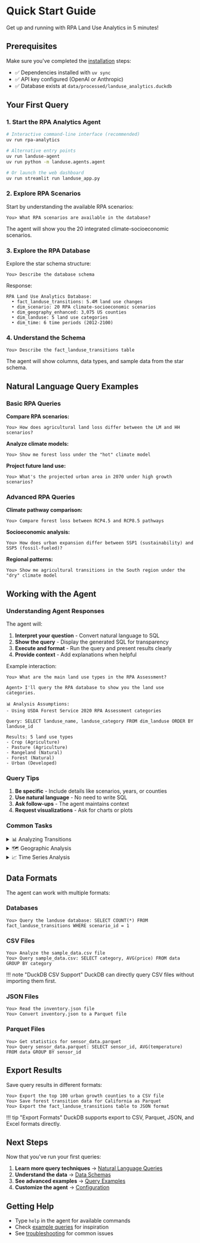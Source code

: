 # Quick Start Guide

Get up and running with RPA Land Use Analytics in 5 minutes!

## Prerequisites

Make sure you've completed the [installation](installation.md) steps:

- ✅ Dependencies installed with `uv sync`
- ✅ API key configured (OpenAI or Anthropic)
- ✅ Database exists at `data/processed/landuse_analytics.duckdb`

## Your First Query

### 1. Start the RPA Analytics Agent

```bash
# Interactive command-line interface (recommended)
uv run rpa-analytics

# Alternative entry points
uv run landuse-agent
uv run python -m landuse.agents.agent

# Or launch the web dashboard
uv run streamlit run landuse_app.py
```

### 2. Explore RPA Scenarios

Start by understanding the available RPA scenarios:

```
You> What RPA scenarios are available in the database?
```

The agent will show you the 20 integrated climate-socioeconomic scenarios.

### 3. Explore the RPA Database

Explore the star schema structure:

```
You> Describe the database schema
```

Response:
```
RPA Land Use Analytics Database:
  • fact_landuse_transitions: 5.4M land use changes
  • dim_scenario: 20 RPA climate-socioeconomic scenarios
  • dim_geography_enhanced: 3,075 US counties
  • dim_landuse: 5 land use categories
  • dim_time: 6 time periods (2012-2100)
```

### 4. Understand the Schema

```
You> Describe the fact_landuse_transitions table
```

The agent will show columns, data types, and sample data from the star schema.

## Natural Language Query Examples

### Basic RPA Queries

**Compare RPA scenarios:**
```
You> How does agricultural land loss differ between the LM and HH scenarios?
```

**Analyze climate models:**
```
You> Show me forest loss under the "hot" climate model
```

**Project future land use:**
```
You> What's the projected urban area in 2070 under high growth scenarios?
```

### Advanced RPA Queries

**Climate pathway comparison:**
```
You> Compare forest loss between RCP4.5 and RCP8.5 pathways
```

**Socioeconomic analysis:**
```
You> How does urban expansion differ between SSP1 (sustainability) and SSP5 (fossil-fueled)?
```

**Regional patterns:**
```
You> Show me agricultural transitions in the South region under the "dry" climate model
```

## Working with the Agent

### Understanding Agent Responses

The agent will:

1. **Interpret your question** - Convert natural language to SQL
2. **Show the query** - Display the generated SQL for transparency
3. **Execute and format** - Run the query and present results clearly
4. **Provide context** - Add explanations when helpful

Example interaction:

```
You> What are the main land use types in the RPA Assessment?

Agent> I'll query the RPA database to show you the land use categories.

📊 Analysis Assumptions:
- Using USDA Forest Service 2020 RPA Assessment categories

Query: SELECT landuse_name, landuse_category FROM dim_landuse ORDER BY landuse_id

Results: 5 land use types
- Crop (Agriculture)
- Pasture (Agriculture)
- Rangeland (Natural)
- Forest (Natural)
- Urban (Developed)
```

### Query Tips

1. **Be specific** - Include details like scenarios, years, or counties
2. **Use natural language** - No need to write SQL
3. **Ask follow-ups** - The agent maintains context
4. **Request visualizations** - Ask for charts or plots

### Common Tasks

<details>
<summary>📊 Analyzing Transitions</summary>

```
# See all transitions from forest
You> Show all land use types that forest converts to

# Focus on specific transitions
You> How much pasture converts to crop in the High Crop Demand scenario?

# Exclude same-to-same
You> Show me only the changes, not areas that stayed the same
```
</details>

<details>
<summary>🗺️ Geographic Analysis</summary>

```
# County-specific queries
You> What are the land use changes in Los Angeles County (FIPS 06037)?

# Regional patterns
You> Which counties in California have the most urban growth?

# Top counties
You> List the top 20 counties by total agricultural land
```
</details>

<details>
<summary>📈 Time Series Analysis</summary>

```
# Trends over time
You> Show me how forest area changes from 2020 to 2100

# Specific periods
You> What happens between 2040 and 2050 in terms of urban expansion?

# Rate of change
You> Which decade has the fastest cropland growth?
```
</details>

## Data Formats

The agent can work with multiple formats:

### Databases
```
You> Query the landuse database: SELECT COUNT(*) FROM fact_landuse_transitions WHERE scenario_id = 1
```

### CSV Files
```
You> Analyze the sample_data.csv file
You> Query sample_data.csv: SELECT category, AVG(price) FROM data GROUP BY category
```

!!! note "DuckDB CSV Support"
    DuckDB can directly query CSV files without importing them first.

### JSON Files
```
You> Read the inventory.json file
You> Convert inventory.json to a Parquet file
```

### Parquet Files
```
You> Get statistics for sensor_data.parquet
You> Query sensor_data.parquet: SELECT sensor_id, AVG(temperature) FROM data GROUP BY sensor_id
```

## Export Results

Save query results in different formats:

```
You> Export the top 100 urban growth counties to a CSV file
You> Save forest transition data for California as Parquet
You> Export the fact_landuse_transitions table to JSON format
```

!!! tip "Export Formats"
    DuckDB supports export to CSV, Parquet, JSON, and Excel formats directly.

## Next Steps

Now that you've run your first queries:

1. **Learn more query techniques** → [Natural Language Queries](../queries/overview.md)
2. **Understand the data** → [Data Schemas](../data/schema.md)
3. **See advanced examples** → [Query Examples](../queries/examples.md)
4. **Customize the agent** → [Configuration](configuration.md)

## Getting Help

- Type `help` in the agent for available commands
- Check [example queries](../queries/examples.md) for inspiration
- See [troubleshooting](../troubleshooting.md) for common issues
